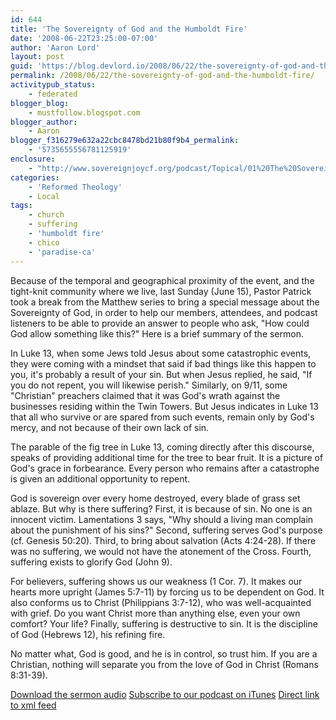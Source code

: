 ```yaml
---
id: 644
title: 'The Sovereignty of God and the Humboldt Fire'
date: '2008-06-22T23:25:00-07:00'
author: 'Aaron Lord'
layout: post
guid: 'https://blog.devlord.io/2008/06/22/the-sovereignty-of-god-and-the-humboldt-fire/'
permalink: /2008/06/22/the-sovereignty-of-god-and-the-humboldt-fire/
activitypub_status:
    - federated
blogger_blog:
    - mustfollow.blogspot.com
blogger_author:
    - Aaron
blogger_f316279e632a22cbc8478bd21b80f9b4_permalink:
    - '5735655556781125919'
enclosure:
    - "http://www.sovereignjoycf.org/podcast/Topical/01%20The%20Sovereignty%20of%20God%20and%20the%20Humboldt%20Fire.mp3\n1635\naudio/mpeg\n"
categories:
    - 'Reformed Theology'
    - Local
tags:
    - church
    - suffering
    - 'humboldt fire'
    - chico
    - 'paradise-ca'
---
```


Because of the temporal and geographical proximity of the event, and the tight-knit community where we live, last Sunday (June 15), Pastor Patrick took a break from the Matthew series to bring a special message about the Sovereignty of God, in order to help our members, attendees, and podcast listeners to be able to provide an answer to people who ask, "How could God allow something like this?" Here is a brief summary of the sermon.

In Luke 13, when some Jews told Jesus about some catastrophic events, they were coming with a mindset that said if bad things like this happen to you, it's probably a result of your sin. But when Jesus replied, he said, "If you do not repent, you will likewise perish." Similarly, on 9/11, some "Christian" preachers claimed that it was God's wrath against the businesses residing within the Twin Towers. But Jesus indicates in Luke 13 that all who survive or are spared from such events, remain only by God's mercy, and not because of their own lack of sin.

The parable of the fig tree in Luke 13, coming directly after this discourse, speaks of providing additional time for the tree to bear fruit. It is a picture of God's grace in forbearance. Every person who remains after a catastrophe is given an additional opportunity to repent.

God is sovereign over every home destroyed, every blade of grass set ablaze. But why is there suffering? First, it is because of sin. No one is an innocent victim. Lamentations 3 says, "Why should a living man complain about the punishment of his sins?" Second, suffering serves God's purpose (cf. Genesis 50:20). Third, to bring about salvation (Acts 4:24-28). If there was no suffering, we would not have the atonement of the Cross. Fourth, suffering exists to glorify God (John 9).

For believers, suffering shows us our weakness (1 Cor. 7). It makes our hearts more upright (James 5:7-11) by forcing us to be dependent on God. It also conforms us to Christ (Philippians 3:7-12), who was well-acquainted with grief. Do you want Christ more than anything else, even your own comfort? Your life? Finally, suffering is destructive to sin. It is the discipline of God (Hebrews 12), his refining fire.

No matter what, God is good, and he is in control, so trust him. If you are a Christian, nothing will separate you from the love of God in Christ (Romans 8:31-39).

<a href="http://www.sovereignjoycf.org/podcast/Topical/01%20The%20Sovereignty%20of%20God%20and%20the%20Humboldt%20Fire.mp3">Download the sermon audio</a>
<a href="http://phobos.apple.com/WebObjects/MZStore.woa/wa/viewPodcast?id=262971249">Subscribe to our podcast on iTunes</a>
<a href="http://www.sovereignjoycf.org/podcast/podcast-am.xml">Direct link to xml feed</a>
